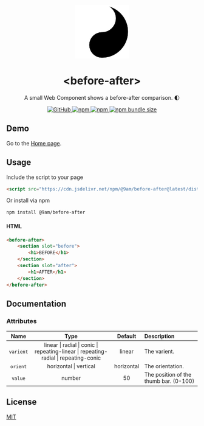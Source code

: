<div align="center">
    <img src="https://raw.githubusercontent.com/9am/before-after/main/logo.svg" alt="before-after-logo" width="140" height="140" />
    <h1>&lt;before-after&gt;</h1>
	<p>A small Web Component shows a before-after comparison. 🌓</p>
    <p>
        <a href="https://github.com/9am/before-after/blob/main/LICENSE">
            <img alt="GitHub" src="https://img.shields.io/github/license/9am/before-after?style=flat-square&color=success">
        </a>
        <a href="https://www.npmjs.com/package/@9am/before-after">
            <img alt="npm" src="https://img.shields.io/npm/v/@9am/before-after?style=flat-square&color=orange">
        </a>
        <a href="https://www.npmjs.com/package/@9am/before-after">
            <img alt="npm" src="https://img.shields.io/npm/dt/@9am/before-after?style=flat-square&color=blue">
        </a>
        <a href="https://bundlephobia.com/package/@9am/before-after@latest">
            <img alt="npm bundle size" src="https://img.shields.io/bundlephobia/minzip/@9am/before-after?style=flat-square">
        </a>
    </p>
</div>


## Demo

Go to the [Home page](https://9am.github.io/before-after/).

## Usage

Include the script to your page

```html
<script src="https://cdn.jsdelivr.net/npm/@9am/before-after@latest/dist/index.min.js"></script>
```

Or install via npm

```sh
npm install @9am/before-after 
```

#### HTML

```html
<before-after>
    <section slot="before">
        <h1>BEFORE</h1>
    </section>
    <section slot="after">
        <h1>AFTER</h1>
    </section>
</before-after>
```

## Documentation

### Attributes

|Name|Type|Default|Description|
|:--:|:--:|:-----:|:----------|
|`varient`| linear  \|  radial  \|  conic \| repeating-linear  \|  repeating-radial  \|  repeating-conic  | linear | The varient. |
|`orient`| horizontal \| vertical | horizontal | The orientation. |
|`value`| number | 50 | The position of the thumb bar. (0-100)|

## License
[MIT](LICENSE)
